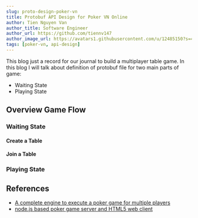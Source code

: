 ```yaml
---
slug: proto-design-poker-vn
title: Protobuf API Design for Poker VN Online
author: Tien Nguyen Van
author_title: Software Engineer
author_url: https://github.com/tiennv147
author_image_url: https://avatars1.githubusercontent.com/u/12485150?s=460
tags: [poker-vn, api-design]
---
```


This blog just a record for our journal to build a multiplayer table game.
In this blog I will talk about definition of protobuf file for two main parts of game:
+ Waiting State
+ Playing State

## Overview Game Flow
### Waiting State
#### Create a Table
#### Join a Table
### Playing State



## References
+ [A complete engine to execute a poker game for multiple players][1]
+ [node.js based poker game server and HTML5 web client][2]

[1]: https://github.com/mjhbell/node-poker
[2]: https://github.com/vampserv/node-poker-stack